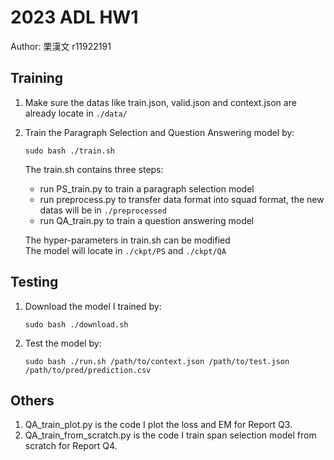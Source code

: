 # 2023 ADL HW1
Author: 栗漢文  r11922191 

## Training
1. Make sure the datas like train.json, valid.json and context.json are already locate in `./data/`
2. Train the Paragraph Selection and Question Answering model by:
   ``` shell
   sudo bash ./train.sh
   ```
   The train.sh contains three steps:
   * run PS_train.py to train a paragraph selection model
   * run preprocess.py to transfer data format into squad format, the new datas will be in `./preprocessed`
   * run QA_train.py to train a question answering model
      
   The hyper-parameters in train.sh can be modified  
   The model will locate in `./ckpt/PS` and `./ckpt/QA`

## Testing
1. Download the model I trained by:
   ``` shell
   sudo bash ./download.sh
   ```  
2. Test the model by:
   ``` shell
   sudo bash ./run.sh /path/to/context.json /path/to/test.json /path/to/pred/prediction.csv
   ```

## Others
1. QA_train_plot.py is the code I plot the loss and EM for Report Q3.  
2. QA_train_from_scratch.py is the code I train span selection model from scratch for Report Q4.

